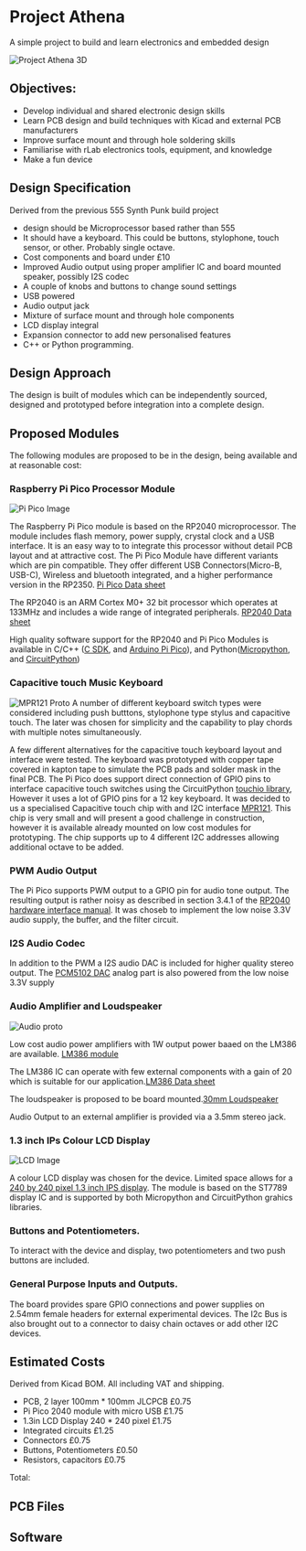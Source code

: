 # Project Athena

A simple project to build and learn electronics and embedded design

![Project Athena 3D](./images/Project_Athena_3D.jpg)

## Objectives:
<ul>
<li>Develop individual and shared electronic design skills</li>
<li>Learn PCB design and build techniques with Kicad and external PCB manufacturers</li>
<li>Improve surface mount and through hole soldering skills</li>
<li>Familiarise with rLab electronics tools, equipment, and knowledge</li>
<li>Make a fun device</li>
</ul>

## Design Specification
Derived from the previous 555 Synth Punk build project
<ul>
<li>design should be Microprocessor based rather than 555</li>
<li>It should have a keyboard. This could be buttons, stylophone, touch sensor, or other. Probably single octave.</li>
<li>Cost components and board under £10</li>
<li>Improved Audio output using proper amplifier IC and board mounted speaker, possibly I2S codec</li>
<li>A couple of knobs and buttons to change sound settings</li>
<li>USB powered</li>
<li>Audio output jack</li>
<li>Mixture of surface mount and through hole components</li>
<li>LCD display integral</li> 
<li>Expansion connector to add new personalised features</li>
<li>C++ or Python programming.</li>
</ul>

## Design Approach
The design is built of modules which can be independently sourced, designed and prototyped before integration into a complete design.

## Proposed Modules
The following modules are proposed to be in the design, being available and at reasonable cost:

### Raspberry Pi Pico Processor Module
![Pi Pico Image](./images/Pi_Pico_Img.jpg)

The Raspberry Pi Pico module is based on the RP2040 microprocessor. The module includes flash memory, power supply, crystal clock and a USB interface. It is an easy way to to integrate this processor without detail PCB layout and at attractive cost.
The Pi Pico Module have different variants which are pin compatible. They offer different USB Connectors(Micro-B, USB-C), Wireless and bluetooth integrated, and a higher performance version in the RP2350.
[Pi Pico Data sheet](https://datasheets.raspberrypi.com/pico/pico-datasheet.pdf)

The RP2040 is an ARM Cortex M0+ 32 bit processor which operates at 133MHz and includes a wide range of integrated peripherals.
[RP2040 Data sheet](https://datasheets.raspberrypi.com/rp2040/rp2040-datasheet.pdf)

High quality software support for the RP2040 and Pi Pico Modules is available in C/C++ ([C SDK](https://www.raspberrypi.com/documentation/microcontrollers/c_sdk.html), and [Arduino Pi Pico](https://www.tomshardware.com/how-to/program-raspberry-pi-pico-with-arduino-ide)), and Python([Micropython](https://www.raspberrypi.com/documentation/microcontrollers/micropython.html), and [CircuitPython](https://circuitpython.org/board/raspberry_pi_pico/))


### Capacitive touch Music Keyboard
![MPR121 Proto](./images/MPR121_Proto.jpg)
A number of different keyboard switch types were considered including push butttons, stylophone type stylus and capacitive touch. The later was chosen for simplicity and the capability to play chords with multiple notes simultaneously.

A few different alternatives for the capacitive touch keyboard layout and interface were tested. The keyboard was prototyped with copper tape covered in kapton tape to simulate the PCB pads and solder mask in the final PCB. The Pi Pico does support direct connection of GPIO pins to interface capacitive touch switches using the CircuitPython [touchio library](https://docs.circuitpython.org/en/latest/shared-bindings/touchio/index.html), However it uses a lot of GPIO pins for a 12 key keyboard. It was decided to us a specialised Capacitive touch chip with and I2C interface [MPR121](https://www.nxp.com/docs/en/data-sheet/MPR121.pdf). This chip is very small and will present a good challenge in construction, however it is available already mounted on low cost modules for prototyping. The chip supports up to 4 different I2C addresses allowing additional octave to be added.

### PWM Audio Output
The Pi Pico supports PWM output to a GPIO pin for audio tone output. The resulting output is rather noisy as described in section 3.4.1 of the  [RP2040 hardware interface manual](https://datasheets.raspberrypi.com/rp2040/hardware-design-with-rp2040.pdf). It was choseb to implement the low noise 3.3V audio supply, the buffer, and the filter circuit.

### I2S Audio Codec
In addition to the PWM a I2S audio DAC is included for higher quality stereo output. The [PCM5102 DAC](https://www.ti.com/lit/ds/symlink/pcm5102.pdf) analog part is also powered from the low noise 3.3V supply

### Audio Amplifier and Loudspeaker
![Audio proto](./images/Audio_Proto.jpg)

Low cost audio power amplifiers with 1W output power baaed on the LM386 are available. [LM386 module](https://www.switchelectronics.co.uk/products/lm386-audio-amplifier-board-200-gain-amplifier-module-power)

The LM386 IC can operate with few external components with a gain of 20 which is suitable for our application.[LM386 Data sheet](https://www.ti.com/lit/ds/symlink/lm386.pdf)

The loudspeaker is proposed to be board mounted.[30mm Loudspeaker](https://proto-pic.co.uk/product/speaker-30mm-dia-8-ohm-pcb-mounted)

Audio Output to an external amplifier is provided via a 3.5mm stereo jack.


### 1.3 inch IPs Colour LCD Display
![LCD Image](./images/LCD_Image_240.jpg)

A colour LCD display was chosen for the device. Limited space allows for a [240 by 240 pixel 1.3 inch IPS display](https://www.smart-prototyping.com/1_3-inch-TFT-IPS-Display-Module-ST7789-SPI-240-240).
The module is based on the ST7789 display IC and is supported by both Micropython and CircuitPython grahics libraries.

### Buttons and Potentiometers.

To interact with the device and display, two potentiometers and two push buttons are included.

### General Purpose Inputs and Outputs.

The board provides spare GPIO connections and power supplies on 2.54mm female headers for external experimental devices. The I2c Bus is also brought out to a connector to daisy chain octaves or add other I2C devices.


##   Estimated Costs
Derived from Kicad BOM. All including VAT and shipping.
<ul>
<li> PCB, 2 layer 100mm * 100mm JLCPCB      £0.75</li>
<li> Pi Pico 2040 module with micro USB     £1.75</li>
<li> 1.3in LCD Display 240 * 240 pixel      £1.75</li>
<li> Integrated circuits                    £1.25</li>
<li> Connectors                             £0.75</li>
<li> Buttons, Potentiometers                £0.50</li>


<li> Resistors, capacitors                  £0.75</li>
</ul>
Total: 

## PCB Files

## Software









